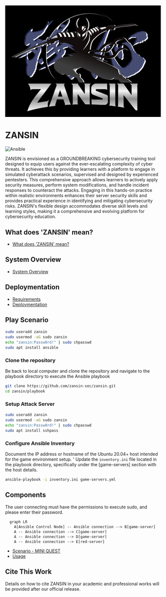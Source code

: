 ![ZANSIN](./images/ZANSIN_LOGO.png)

ZANSIN
=================

![Ansible](https://img.shields.io/badge/-Ansible-EE0000.svg?logo=ansible&style=flat")

ZANSIN is envisioned as a GROUNDBREAKING cybersecurity training tool designed to equip users against the ever-escalating complexity of cyber threats. It achieves this by providing learners with a platform to engage in simulated cyberattack scenarios, supervised and designed by experienced pentesters.
This comprehensive approach allows learners to actively apply security measures, perform system modifications, and handle incident responses to counteract the attacks. Engaging in this hands-on practice within realistic environments enhances their server security skills and provides practical experience in identifying and mitigating cybersecurity risks. ZANSIN's flexible design accommodates diverse skill levels and learning styles, making it a comprehensive and evolving platform for cybersecurity education.

## What does 'ZANSIN' mean?

- [What does 'ZANSIN' mean?](./documents/ZANSIN.md)

## System Overview

- [System Overview](./documents/SystemOverview.md)

## Deploymentation

- [Requirements](./documents/Requirements.md)
- [Deploymentation](./documents/Deploymentation.md)

## Play Scenario

```bash
sudo useradd zansin
sudo usermod -aG sudo zansin
echo "zansin:Passw0rd!" | sudo chpasswd
sudo apt install ansible
```

<!-- ### SSH Key Pair Generation

And, create a pair of private and public keys in /home/hardmini/.ssh/, and name the private key `team.pem` and the public key `team.pub`.

```bash
ssh-keygen -t rsa -b 4096 -f ~/.ssh/team
mv ~/.ssh/team ~/.ssh/team.pem
```

Copy the Public Key to Your Remote Server:

Use the ssh-copy-id command to add your public key (team.pub) to the authorized_keys
file of the hardmini user on the remote server. Replace your_remote_host with the actual
hostname or IP address of your server.

Example:

```bash
cat ~/.ssh/team.pub | ssh hardmini@your_remote_host 'mkdir -p ~/.ssh && cat >> ~/.ssh/authorized_keys'
``` -->

###  Clone the repository

Be back to local computer and clone the repository and navigate to the playbook directory to execute the Ansible playbook

```bash
git clone https://github.com/zansin-sec/zansin.git
cd zansin/playbook
```

### Setup Attack Server

```bash
sudo useradd zansin
sudo usermod -aG sudo zansin
echo "zansin:Passw0rd!" | sudo chpasswd
sudo apt install sshpass
```


### Configure Ansible Inventory

Document the IP address or hostname of the Ubuntu 20.04+ host intended for the game environment setup. '
Update the `inventory.ini` file located in the playbook directory, specifically under the [game-servers] section with the host details.

```bash
ansible-playbook -i inventory.ini game-servers.yml
```

## Components

The user connecting must have the permissions to execute sudo, and please enter their password.

```mermaid
  graph LR
    A[Ansible Control Node] -- Ansible connection --> B[game-server]
    A -- Ansible connection --> C[game-server]
    A -- Ansible connection --> D[game-server]
    A -- Ansible connection --> E[red-server]
```
- [Scenario - MINI QUEST](./documents/MINIQUEST.md)
- [Usage](./documents/Usage.md)

## Cite This Work

Details on how to cite ZANSIN in your academic and professional works will be provided after our official release.
